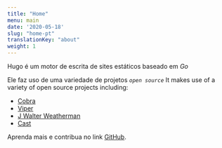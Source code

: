 ```yaml
---
title: "Home"
menu: main
date: '2020-05-18'
slug: "home-pt"
translationKey: "about"
weight: 1
---
```





Hugo é um motor de escrita de sites estáticos baseado em _Go_

Ele faz uso de uma variedade de projetos _`open source`_
It makes use of a variety of open source projects including:

* [Cobra](https://github.com/spf13/cobra)
* [Viper](https://github.com/spf13/viper)
* [J Walter Weatherman](https://github.com/spf13/jWalterWeatherman)
* [Cast](https://github.com/spf13/cast)

Aprenda mais e contribua  no link [GitHub](https://github.com/gohugoio).
